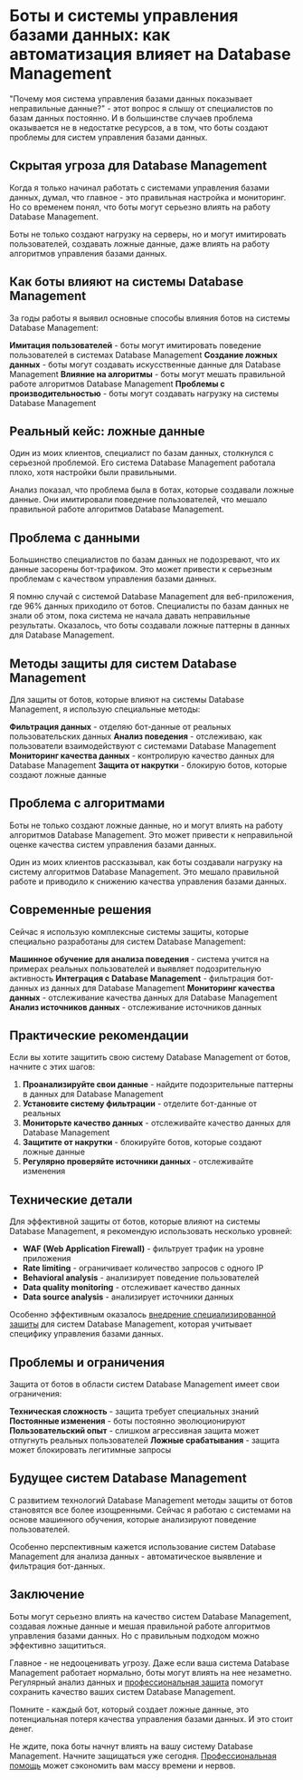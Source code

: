 ﻿# Боты и системы управления базами данных: как автоматизация влияет на Database Management

"Почему моя система управления базами данных показывает неправильные данные?" - этот вопрос я слышу от специалистов по базам данных постоянно. И в большинстве случаев проблема оказывается не в недостатке ресурсов, а в том, что боты создают проблемы для систем управления базами данных.

## Скрытая угроза для Database Management

Когда я только начинал работать с системами управления базами данных, думал, что главное - это правильная настройка и мониторинг. Но со временем понял, что боты могут серьезно влиять на работу Database Management.

Боты не только создают нагрузку на серверы, но и могут имитировать пользователей, создавать ложные данные, даже влиять на работу алгоритмов управления базами данных.

## Как боты влияют на системы Database Management

За годы работы я выявил основные способы влияния ботов на системы Database Management:

**Имитация пользователей** - боты могут имитировать поведение пользователей в системах Database Management
**Создание ложных данных** - боты могут создавать искусственные данные для Database Management
**Влияние на алгоритмы** - боты могут мешать правильной работе алгоритмов Database Management
**Проблемы с производительностью** - боты могут создавать нагрузку на системы Database Management

## Реальный кейс: ложные данные

Один из моих клиентов, специалист по базам данных, столкнулся с серьезной проблемой. Его система Database Management работала плохо, хотя настройки были правильными.

Анализ показал, что проблема была в ботах, которые создавали ложные данные. Они имитировали поведение пользователей, что мешало правильной работе алгоритмов Database Management.

## Проблема с данными

Большинство специалистов по базам данных не подозревают, что их данные засорены бот-трафиком. Это может привести к серьезным проблемам с качеством управления базами данных.

Я помню случай с системой Database Management для веб-приложения, где 96% данных приходило от ботов. Специалисты по базам данных не знали об этом, пока система не начала давать неправильные результаты. Оказалось, что боты создавали ложные паттерны в данных для Database Management.

## Методы защиты для систем Database Management

Для защиты от ботов, которые влияют на системы Database Management, я использую специальные методы:

**Фильтрация данных** - отделяю бот-данные от реальных пользовательских данных
**Анализ поведения** - отслеживаю, как пользователи взаимодействуют с системами Database Management
**Мониторинг качества данных** - контролирую качество данных для Database Management
**Защита от накрутки** - блокирую ботов, которые создают ложные данные

## Проблема с алгоритмами

Боты не только создают ложные данные, но и могут влиять на работу алгоритмов Database Management. Это может привести к неправильной оценке качества систем управления базами данных.

Один из моих клиентов рассказывал, как боты создавали нагрузку на систему алгоритмов Database Management. Это мешало правильной работе и приводило к снижению качества управления базами данных.

## Современные решения

Сейчас я использую комплексные системы защиты, которые специально разработаны для систем Database Management:

**Машинное обучение для анализа поведения** - система учится на примерах реальных пользователей и выявляет подозрительную активность
**Интеграция с Database Management** - фильтрация бот-данных из данных для Database Management
**Мониторинг качества данных** - отслеживание качества данных для Database Management
**Анализ источников данных** - отслеживание источников данных

## Практические рекомендации

Если вы хотите защитить свою систему Database Management от ботов, начните с этих шагов:

1. **Проанализируйте свои данные** - найдите подозрительные паттерны в данных для Database Management
2. **Установите систему фильтрации** - отделите бот-данные от реальных
3. **Мониторьте качество данных** - отслеживайте качество данных для Database Management
4. **Защитите от накрутки** - блокируйте ботов, которые создают ложные данные
5. **Регулярно проверяйте источники данных** - отслеживайте изменения

## Технические детали

Для эффективной защиты от ботов, которые влияют на системы Database Management, я рекомендую использовать несколько уровней:

- **WAF (Web Application Firewall)** - фильтрует трафик на уровне приложения
- **Rate limiting** - ограничивает количество запросов с одного IP
- **Behavioral analysis** - анализирует поведение пользователей
- **Data quality monitoring** - отслеживает качество данных
- **Data source analysis** - анализирует источники данных

Особенно эффективным оказалось [внедрение специализированной защиты](https://progaem.com/ustanovka-antibota-usluga-po-zashhite-ot-botov-vashih-sajtov-na-razlichnyh-cms-sistemah.html) для систем Database Management, которая учитывает специфику управления базами данных.

## Проблемы и ограничения

Защита от ботов в области систем Database Management имеет свои ограничения:

**Техническая сложность** - защита требует специальных знаний
**Постоянные изменения** - боты постоянно эволюционируют
**Пользовательский опыт** - слишком агрессивная защита может отпугнуть реальных пользователей
**Ложные срабатывания** - защита может блокировать легитимные запросы

## Будущее систем Database Management

С развитием технологий Database Management методы защиты от ботов становятся все более изощренными. Сейчас я работаю с системами на основе машинного обучения, которые анализируют поведение пользователей.

Особенно перспективным кажется использование систем Database Management для анализа данных - автоматическое выявление и фильтрация бот-данных.

## Заключение

Боты могут серьезно влиять на качество систем Database Management, создавая ложные данные и мешая правильной работе алгоритмов управления базами данных. Но с правильным подходом можно эффективно защититься.

Главное - не недооценивать угрозу. Даже если ваша система Database Management работает нормально, боты могут влиять на нее незаметно. Регулярный анализ данных и [профессиональная защита](https://progaem.com/ustanovka-antibota-usluga-po-zashhite-ot-botov-vashih-sajtov-na-razlichnyh-cms-sistemah.html) помогут сохранить качество ваших систем Database Management.

Помните - каждый бот, который создает ложные данные, это потенциальная потеря качества управления базами данных. И это стоит денег.

Не ждите, пока боты начнут влиять на вашу систему Database Management. Начните защищаться уже сегодня. [Профессиональная помощь](https://progaem.com/ustanovka-antibota-usluga-po-zashhite-ot-botov-vashih-sajtov-na-razlichnyh-cms-sistemah.html) может сэкономить вам массу времени и нервов.
